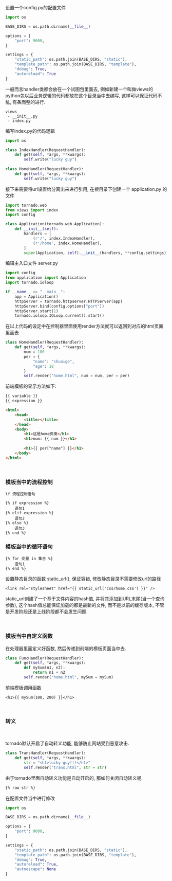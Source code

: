 设置一个config.py的配置文件
```config.py
import os

BASE_DIRS = os.path.dirname(__file__)

options = {
    "port": 9000,
}

settings = {
    "static_path": os.path.join(BASE_DIRS, "static"),
    "template_path": os.path.join(BASE_DIRS, "template"),
    "debug": True,
    "autoreload": True
}
```

一般而言handler类都会放在一个试图包里面去, 例如新建一个叫做views的python包以后业务逻辑的代码都放在这个目录当中去编写, 这样可以保证代码不乱, 有条而整的进行.

```package
views
 - __init__.py
 - index.py
```

编写index.py的代码逻辑

```python
import os

class IndexHandler(RequestHandler):
    def get(self, *args, **kwargs):
        self.write("lucky guy")
        
class HomeHandler(RequestHandler):
    def get(self, *args, **kwargs):
        self.write("lucky guy")
```


接下来需要将url设置给分离出来进行引用, 在根目录下创建一个 application.py 的文件
```python
import tornado.web
from views import index
import config

class Application(tornado.web.Application):
    def __init__(self):
        handlers = [
            (r'/', index.IndexHandler),
            (r'/home', index.HomeHandler),
        ]
        super(Application, self).__init__(handlers, **config.settings)
```

编辑主入口文件 server.py

```python
import config
from application import Application
import tornado.ioloop

if __name__ == "__main__":
    app = Application()
    httpServer = tornado.httpserver.HTTPServer(app)
    httpServer.bind(config.options["port"])
    httpServer.start(1)
    tornado.ioloop.IOLoop.current().start()
```

在以上代码的设定中在控制器里面使用render方法就可以返回到对应的html页面里面去

```python
class HomeHandler(RequestHandler):
    def get(self, *args, **kwargs):
        num = 100
        per = {
            "name": "shuaige",
            "age": 18
        }
        self.render("home.html", num = num, per = per)
```

前端模板的显示方法如下:

```html
{{ variable }}
{{ expression }}
```

```html
<html>
    <head>
        <title></title>
    </head>
    <body>
        <h1>这是home页面</h1>
        <h1>num: {{ num }}</h1>
        
        <h1>{{ per["name"] }}</h1>
    </body>
</html>
```

<br/>

### 模板当中的流程控制

```syntax
if 流程控制语句 

{% if expression %} 
    语句1
{% elif expression %}
    语句2
{% else %}
    语句3
{% end %}
```

### 模板当中的循环语句

```syntax
{% for 变量 in 集合 %}
    语句1
{% end %}
```

设置静态目录的函数 static_url(), 保证容错, 修改静态目录不需要修改url的路径

```jinjia2
<link rel="stylesheet" href="{{ static_url('css/home.css') }}" />
```

static_url创建了一个基于文件内容的hash值, 并将其添加到URL末尾(当一个查询参数), 这个hash值总能保证加载的都是最新的文件, 而不是以前的缓存版本, 不管是开发阶段还是上线阶段都不会发生问题.

<br/>

### 模板当中自定义函数

在处理器里面定义好函数, 然后传递到前端的模板页面当中去.

```python
class FuncHandler(RequestHandler):
    def get(self, *args, **kwargs):
        def mySum(n1, n2):
            return n1 + n2
        self.render("home.html", mySum = mySum)
```

前端模板调用函数

```jinjia2
<h1>{{ mySum(100, 200) }}</h1>
```

<br/>

### 转义

<br/>

tornado默认开启了自动转义功能, 能够防止网站受到恶意攻击.

```python
class TransHandler(RequestHandler):
    def get(self, *args, **kwargs):
        str = "<h1>lucky guy!!!</h1>"
        self.render("trans.html", str = str)
```

由于tornado里面自动转义功能是自动开启的, 那如何关闭自动转义呢.

```html
{% raw str %}
```

在配置文件当中进行修改

```python
import os

BASE_DIRS = os.path.dirname(__file__)

options = {
    "port": 9000,
}

settings = {
    "static_path": os.path.join(BASE_DIRS, "static"),
    "template_path": os.path.join(BASE_DIRS, "template"),
    "debug": True,
    "autoreload": True,
    "autoescape": None
}
```
